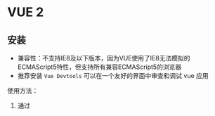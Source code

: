 # VUE 2
## 安装
- 兼容性：不支持IE8及以下版本，因为VUE使用了IE8无法模拟的ECMAScript5特性，但支持所有兼容ECMAScript5的浏览器
- 推荐安装 `Vue Devtools` 可以在一个友好的界面中审查和调试 vue 应用

使用方法：
1. 通过 <script> 标签导入：
- 使用本地下载，开发的时候最好不要使用压缩版本，这样会失去所有常见错误相关的警告
- 使用cdn 
  
2. 大型应用开发使用NPM安装 `npm install vue`

vue提供了一个官方命令行工具来快速开发
```
# 全局安装 vue-cli
$ npm install --global vue-cli
# 创建一个基于 webpack 模板的新项目
$ vue init webpack my-project
# 安装依赖，走你
$ cd my-project
$ npm run dev

```
